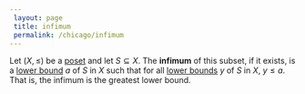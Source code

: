 ```yaml
---
 layout: page
 title: infimum
 permalink: /chicago/infimum
---
```


Let $(X,\leq)$ be a [poset](https://mathgloss.github.io/MathGloss/chicago/partially_ordered_set) and let $S\subseteq X$. The **infimum** of this subset, if it exists, is a [lower bound](https://mathgloss.github.io/MathGloss/chicago/lower_bound) $a$ of $S$ in $X$ such that for all [lower bounds](https://mathgloss.github.io/MathGloss/chicago/lower_bound) $y$ of $S$ in $X$, $y\leq a$. That is, the infimum is the greatest lower bound. 